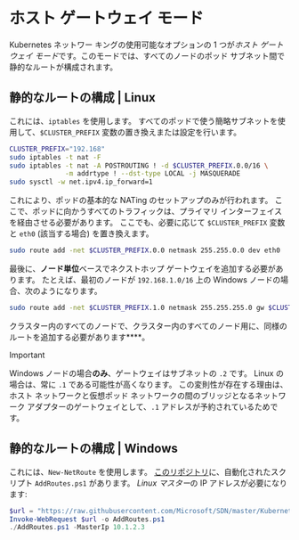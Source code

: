 # <a name="host-gateway-mode"></a>ホスト ゲートウェイ モード #
Kubernetes ネットワー キングの使用可能なオプションの 1 つが*ホスト ゲートウェイ モード*です。このモードでは、すべてのノードのポッド サブネット間で静的なルートが構成されます。


## <a name="configuring-static-routes--linux"></a>静的なルートの構成 | Linux ##
これには、`iptables` を使用します。 すべてのポッドで使う簡略サブネットを使用して、`$CLUSTER_PREFIX` 変数の置き換えまたは設定を行います。

```bash
CLUSTER_PREFIX="192.168"
sudo iptables -t nat -F
sudo iptables -t nat -A POSTROUTING ! -d $CLUSTER_PREFIX.0.0/16 \
              -m addrtype ! --dst-type LOCAL -j MASQUERADE
sudo sysctl -w net.ipv4.ip_forward=1
```

これにより、ポッドの基本的な NATing のセットアップのみが行われます。 ここで、ポッドに向かうすべてのトラフィックは、プライマリ インターフェイスを経由させる必要があります。 ここでも、必要に応じて `$CLUSTER_PREFIX` 変数と `eth0` (該当する場合) を置き換えます。

```bash
sudo route add -net $CLUSTER_PREFIX.0.0 netmask 255.255.0.0 dev eth0
```

最後に、**ノード単位**ベースでネクストホップ ゲートウェイを追加する必要があります。 たとえば、最初のノードが `192.168.1.0/16` 上の Windows ノードの場合、次のようになります。

```bash
sudo route add -net $CLUSTER_PREFIX.1.0 netmask 255.255.255.0 gw $CLUSTER_PREFIX.1.2 dev eth0
```

クラスター内のすべてのノードで、クラスター内のすべてのノード用に、同様のルートを追加する必要があります****。


<a name="explanation-2-suffix"></a>
> [!Important]  
> Windows ノードの場合**のみ**、ゲートウェイはサブネットの `.2` です。 Linux の場合は、常に `.1` である可能性が高くなります。 この変則性が存在する理由は、ホスト ネットワークと仮想ポッド ネットワークの間のブリッジとなるネットワーク アダプターのゲートウェイとして、`.1` アドレスが予約されているためです。


## <a name="configuring-static-routes--windows"></a>静的なルートの構成 | Windows ##
これには、`New-NetRoute` を使用します。 [このリポジトリ](https://github.com/Microsoft/SDN/blob/master/Kubernetes/windows/AddRoutes.ps1)に、自動化されたスクリプト `AddRoutes.ps1` があります。 *Linux マスター*の IP アドレスが必要になります:

```powershell
$url = "https://raw.githubusercontent.com/Microsoft/SDN/master/Kubernetes/windows/AddRoutes.ps1"
Invoke-WebRequest $url -o AddRoutes.ps1
./AddRoutes.ps1 -MasterIp 10.1.2.3
```
